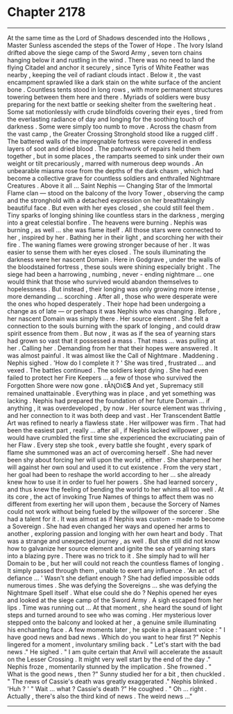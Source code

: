 
# Chapter 2178


---

At the same time as the Lord of Shadows descended into the Hollows , Master Sunless ascended the steps of the Tower of Hope .
The Ivory Island drifted above the siege camp of the Sword Army , seven torn chains hanging below it and rustling in the wind . There was no need to land the flying Citadel and anchor it securely , since Tyris of White Feather was nearby , keeping the veil of radiant clouds intact .
Below it , the vast encampment sprawled like a dark stain on the white surface of the ancient bone . Countless tents stood in long rows , with more permanent structures towering between them here and there . Myriads of soldiers were busy preparing for the next battle or seeking shelter from the sweltering heat .
Some sat motionlessly with crude blindfolds covering their eyes , tired from the everlasting radiance of day and longing for the soothing touch of darkness . Some were simply too numb to move .
Across the chasm from the vast camp , the Greater Crossing Stronghold stood like a rugged cliff . The battered walls of the impregnable fortress were covered in endless layers of soot and dried blood .
The patchwork of repairs held them together , but in some places , the ramparts seemed to sink under their own weight or tilt precariously , marred with numerous deep wounds .
An unbearable miasma rose from the depths of the dark chasm , which had become a collective grave for countless soldiers and enthralled Nightmare Creatures .
Above it all ...
Saint Nephis — Changing Star of the Immortal Flame clan — stood on the balcony of the Ivory Tower , observing the camp and the stronghold with a detached expression on her breathtakingly beautiful face .
But even with her eyes closed , she could still feel them .
Tiny sparks of longing shining like countless stars in the darkness , merging into a great celestial bonfire .
The heavens were burning .
Nephis was burning , as well ... she was flame itself . All those stars were connected to her , inspired by her . Bathing her in their light , and scorching her with their fire .
The waning flames were growing stronger because of her .
It was easier to sense them with her eyes closed .
The souls illuminating the darkness were her nascent Domain .
Here in Godgrave , under the walls of the bloodstained fortress , these souls were shining especially bright . The siege had been a harrowing , numbing , never - ending nightmare ... one would think that those who survived would abandon themselves to hopelessness . But instead , their longing was only growing more intense , more demanding ... scorching .
After all , those who were desperate were the ones who hoped desperately .
Their hope had been undergoing a change as of late — or perhaps it was Nephis who was changing .
Before , her nascent Domain was simply there . Her source element . She felt a connection to the souls burning with the spark of longing , and could draw spirit essence from them .
But now , it was as if the sea of yearning stars had grown so vast that it possessed a mass . That mass ... was pulling at her . Calling her . Demanding from her that their hopes were answered .
It was almost painful .
It was almost like the Call of Nightmare .
Maddening .
Nephis sighed .
'How do I complete it ? '
She was tired , frustrated ... and vexed .
The battles continued . The soldiers kept dying . She had even failed to protect her Fire Keepers ... a few of those who survived the Forgotten Shore were now gone . 𝖗ÅꞐО𝔟Ɛ𝐒
And yet , Supremacy still remained unattainable .
Everything was in place , and yet something was lacking .
Nephis had prepared the foundation of her future Domain ... if anything , it was overdeveloped , by now . Her source element was thriving , and her connection to it was both deep and vast .
Her Transcendent Battle Art was refined to nearly a flawless state .
Her willpower was firm . That had been the easiest part , really ... after all , if Nephis lacked willpower , she would have crumbled the first time she experienced the excruciating pain of her Flaw . Every step she took , every battle she fought , every spark of flame she summoned was an act of overcoming herself .
She had never been shy about forcing her will upon the world , either . She sharpened her will against her own soul and used it to cut existence . From the very start , her goal had been to reshape the world according to her … she already knew how to use it in order to fuel her powers .
She had learned sorcery , and thus knew the feeling of bending the world to her whims all too well . At its core , the act of invoking True Names of things to affect them was no different from exerting her will upon them , because the Sorcery of Names could not work without being fueled by the willpower of the sorcerer .
She had a talent for it .
It was almost as if Nephis was custom - made to become a Sovereign .
She had even changed her ways and opened her arms to another , exploring passion and longing with her own heart and body . That was a strange and unexpected journey , as well .
But she still did not know how to galvanize her source element and ignite the sea of yearning stars into a blazing pyre .
There was no trick to it . She simply had to will her Domain to be , but her will could not reach the countless flames of longing . It simply passed through them , unable to exert any influence .
'An act of defiance ... '
Wasn't she defiant enough ?
She had defied impossible odds numerous times . She was defying the Sovereigns ... she was defying the Nightmare Spell itself .
What else could she do ?
Nephis opened her eyes and looked at the siege camp of the Sword Army .
A sigh escaped from her lips .
Time was running out ...
At that moment , she heard the sound of light steps and turned around to see who was coming .
Her mysterious lover stepped onto the balcony and looked at her , a genuine smile illuminating his enchanting face .
A few moments later , he spoke in a pleasant voice :
" I have good news and bad news . Which do you want to hear first ?"
Nephis lingered for a moment , involuntary smiling back .
" Let's start with the bad news ."
He sighed .
" I am quite certain that Anvil will accelerate the assault on the Lesser Crossing . It might very well start by the end of the day ."
Nephis froze , momentarily stunned by the implication .
She frowned .
" What is the good news , then ?"
Sunny studied her for a bit , then chuckled .
" The news of Cassie's death was greatly exaggerated ."
Nephis blinked .
'Huh ? '
" Wait ... what ? Cassie's death ?"
He coughed .
" Oh ... right . Actually , there's also the third kind of news . The weird news ..."

---

